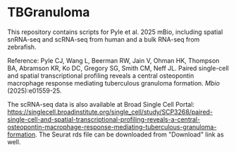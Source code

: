 # TBGranuloma
This repository contains scripts for Pyle et al. 2025 mBio, including spatial snRNA-seq and scRNA-seq from human and a bulk RNA-seq from zebrafish.

Reference:
Pyle CJ, Wang L, Beerman RW, Jain V, Ohman HK, Thompson BA, Abramson KR, Ko DC, Gregory SG, Smith CM, Neff JL. Paired single-cell and spatial transcriptional profiling reveals a central osteopontin macrophage response mediating tuberculous granuloma formation. _Mbio_ (2025):e01559-25.

The scRNA-seq data is also available at Broad Single Cell Portal: https://singlecell.broadinstitute.org/single_cell/study/SCP3268/paired-single-cell-and-spatial-transcriptional-profiling-reveals-a-central-osteopontin-macrophage-response-mediating-tuberculous-granuloma-formation. The Seurat rds file can be downloaded from "Download" link as well.

